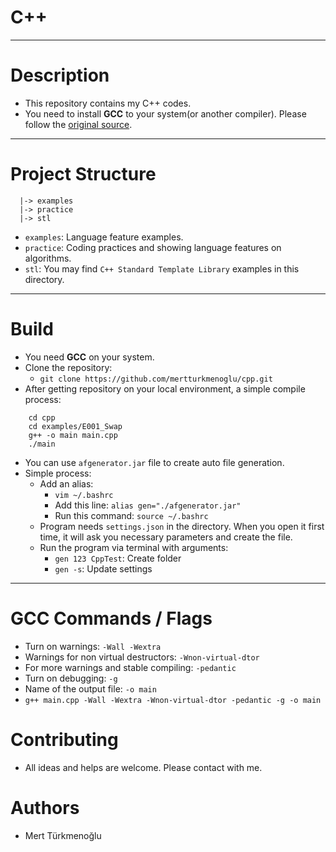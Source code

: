 # C++
***
# Description
* This repository contains my C++ codes.
* You need to install **GCC** to your system(or another compiler). Please follow the [original source].
***
# Project Structure

```
  |-> examples
  |-> practice
  |-> stl
```
  * `examples`: Language feature examples.
  * `practice`: Coding practices and showing language features on algorithms.
  * `stl`: You may find `C++ Standard Template Library` examples in this directory.
***
# Build
* You need **GCC** on your system.
* Clone the repository:  
  * `git clone https://github.com/mertturkmenoglu/cpp.git`
* After getting repository on your local environment, a simple compile process:  
```
    cd cpp
    cd examples/E001_Swap
    g++ -o main main.cpp
    ./main
```  
* You can use `afgenerator.jar` file to create auto file generation.
* Simple process:
  * Add an alias:
    * `vim ~/.bashrc`
    * Add this line: `alias gen="./afgenerator.jar"`
    * Run this command: `source ~/.bashrc`
  * Program needs `settings.json` in the directory. When you open it first time, it will ask you necessary parameters and create the file.
  * Run the program via terminal with arguments:
    * `gen 123 CppTest`: Create folder
    * `gen -s`: Update settings
***
# GCC Commands / Flags
* Turn on warnings: `-Wall -Wextra`
* Warnings for non virtual destructors: `-Wnon-virtual-dtor`
* For more warnings and stable compiling: `-pedantic`
* Turn on debugging: `-g`
* Name of the output file: `-o main`
* `g++ main.cpp -Wall -Wextra -Wnon-virtual-dtor -pedantic -g -o main`
# Contributing
* All ideas and helps are welcome. Please contact with me.
# Authors
* Mert Türkmenoğlu

[original source]: https://gcc.gnu.org/